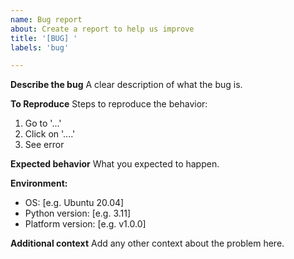 ```yaml
---
name: Bug report
about: Create a report to help us improve
title: '[BUG] '
labels: 'bug'

---
```


**Describe the bug**
A clear description of what the bug is.

**To Reproduce**
Steps to reproduce the behavior:
1. Go to '...'
2. Click on '....'
3. See error

**Expected behavior**
What you expected to happen.

**Environment:**
 - OS: [e.g. Ubuntu 20.04]
 - Python version: [e.g. 3.11]
 - Platform version: [e.g. v1.0.0]

**Additional context**
Add any other context about the problem here.
